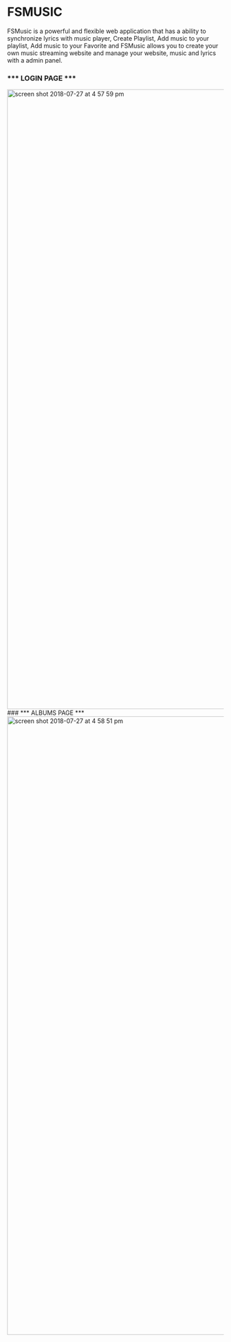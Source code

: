 # FSMUSIC
FSMusic is a powerful and flexible web application that has a ability to synchronize lyrics with music player, Create Playlist, Add music to your playlist, Add music to your Favorite and FSMusic allows you to create your own music streaming website and manage your website, music and lyrics with a admin panel.
### *** LOGIN PAGE ***
<img width="1440" alt="screen shot 2018-07-27 at 4 57 59 pm" src="https://user-images.githubusercontent.com/41792322/43325657-f28f69ce-91bf-11e8-9b19-f43674ea3029.png">
### *** ALBUMS PAGE ***
<img width="1437" alt="screen shot 2018-07-27 at 4 58 51 pm" src="https://user-images.githubusercontent.com/41792322/43326259-0d418d50-91c1-11e8-990b-56c91049ec83.png">
